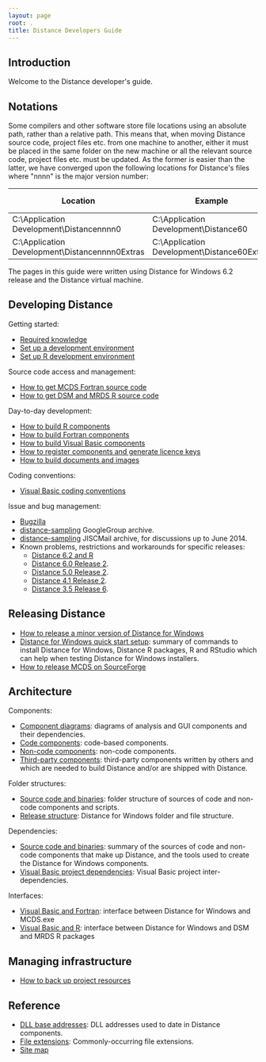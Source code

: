 ```yaml
---
layout: page
root: .
title: Distance Developers Guide
---
```


## Introduction

Welcome to the Distance developer's guide.

## Notations

Some compilers and other software store file locations using an absolute path, rather than a relative path. This means that, when moving Distance source code, project files etc. from one machine to another, either it must be placed in the same folder on the new machine or all the relevant source code, project files etc. must be updated. As the former is easier than the latter, we have converged upon the following locations for Distance's files where "nnnn" is the major version number:

| Location | Example | Short-hand in this guide |
| -------- | ------- | ------------------------ |
| C:\Application Development\Distancennnn0 | C:\Application Development\Distance60 | %BASE% |
| C:\Application Development\Distancennnn0Extras | C:\Application Development\Distance60Extras | %BASE%Extras |

The pages in this guide were written using Distance for Windows 6.2 release and the Distance virtual machine.

## Developing Distance

Getting started:

* [Required knowledge](./develop/RequiredKnowledge.html)
* [Set up a development environment](./develop/SetUpDevelopmentEnvironment.html)
* [Set up R development environment](./develop/SetUpDevelopmentR.html)

Source code access and management:

* [How to get MCDS Fortran source code](./develop/McdsSourceCode.html)
* [How to get DSM and MRDS R source code](./develop/DsmMrdsSourceCode.html)

Day-to-day development:

* [How to build R components](./develop/BuildR.html)
* [How to build Fortran components](./develop/BuildFortran.html)
* [How to build Visual Basic components](./develop/BuildVisualBasic.html)
* [How to register components and generate licence keys](./develop/RegisterGenerateLicenceKey.html)
* [How to build documents and images](./develop/BuildDocumentsImages.html)

Coding conventions:

* [Visual Basic coding conventions](./conventions/VisualBasicCodingConventions.html)

Issue and bug management:

* [Bugzilla](http://www.ruwpa.st-and.ac.uk/distance/bugzilla)
* [distance-sampling](https://groups.google.com/forum/#!forum/distance-sampling) GoogleGroup archive.
* [distance-sampling](http://www.jiscmail.ac.uk/lists/distance-sampling.html) JISCMail archive, for discussions up to June 2014.
* Known problems, restrictions and workarounds for specific releases:
  - [Distance 6.2 and R](http://distancesampling.org/Distance/old-versions/d62-r-install-details.html)
  - [Distance 6.0 Release 2](http://distancesampling.org/Distance/old-versions/d60knownproblems.html).
  - [Distance 5.0 Release 2](http://distancesampling.org/Distance/old-versions/d50knownproblems.html).
  - [Distance 4.1 Release 2](http://distancesampling.org/Distance/old-versions/d41knownproblems.html).
  - [Distance 3.5 Release 6](http://distancesampling.org/Distance/old-versions/distanceknownproblems.html).



## Releasing Distance

* [How to release a minor version of Distance for Windows](./develop/ReleaseMinor.html)
* [Distance for Windows quick start setup](./develop/QuickStartSetup.html): summary of commands to install Distance for Windows, Distance R packages, R and RStudio which can help when testing Distance for Windows installers.
* [How to release MCDS on SourceForge](./develop/ReleaseMcds.html)

## Architecture

Components:

* [Component diagrams](./architecture/ComponentDiagrams.html): diagrams of analysis and GUI components and their dependencies.
* [Code components](./architecture/CodeComponents.html): code-based components.
* [Non-code components](./architecture/NonCodeComponents.html): non-code components.
* [Third-party components](./architecture/ThirdPartyComponents.html): third-party components written by others and which are needed to build Distance and/or are shipped with Distance.

Folder structures:

* [Source code and binaries](./architecture/SourceCodeAndBinaries.html): folder structure of sources of code and non-code components and scripts.
* [Release structure](./architecture/ReleaseStructure.html): Distance for Windows folder and file structure.

Dependencies:

* [Source code and binaries](./architecture/SourceCodeAndBinaries.html): summary of the sources of code and non-code components that make up Distance, and the tools used to create the Distance for Windows components. 
* [Visual Basic project dependencies](./architecture/VisualBasicProjectDependencies.html): Visual Basic project inter-dependencies.

Interfaces:

* [Visual Basic and Fortran](./architecture/VisualBasicFortran.html): interface between Distance for Windows and MCDS.exe
* [Visual Basic and R](./architecture/VisualBasicR.html): interface between Distance for Windows and DSM and MRDS R packages

## Managing infrastructure

* [How to back up project resources](./develop/BackUpResources.html)

## Reference

* [DLL base addresses](./reference/DllBaseAddresses.html): DLL addresses used to date in Distance components.
* [File extensions](./reference/FileExtensions.html): Commonly-occurring file extensions.
* [Site map](./site-map.html)
